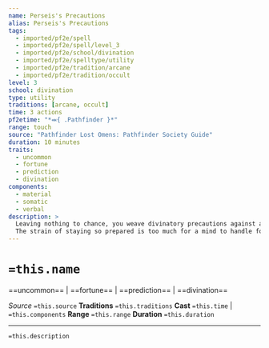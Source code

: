```yaml
---
name: Perseis's Precautions
alias: Perseis's Precautions
tags:
  - imported/pf2e/spell
  - imported/pf2e/spell/level_3
  - imported/pf2e/school/divination
  - imported/pf2e/spelltype/utility
  - imported/pf2e/tradition/arcane
  - imported/pf2e/tradition/occult
level: 3
school: divination
type: utility
traditions: [arcane, occult]
time: 3 actions
pf2etime: "*⬽{ .Pathfinder }*"
range: touch
source: "Pathfinder Lost Omens: Pathfinder Society Guide"
duration: 10 minutes
traits:
  - uncommon
  - fortune
  - prediction
  - divination
components:
  - material
  - somatic
  - verbal
description: >
  Leaving nothing to chance, you weave divinatory precautions against an ambush, alerting the target to danger. Once during the duration of this spell, the target can roll one Perception, Arcana, Crafting, Lore, Occultism, or Society initiative roll twice and take the better result, after which the spell ends.
  The strain of staying so prepared is too much for a mind to handle for long; the target is temporarily immune to this spell for 24 hours once the spell ends, whether they used the initiative benefit or not.
---
```

# `=this.name`
==uncommon== | ==fortune== | ==prediction== | ==divination==

*Source* `=this.source`
**Traditions** `=this.traditions`
**Cast** `=this.time` | `=this.components`
**Range** `=this.range`
**Duration** `=this.duration`

***
`=this.description`